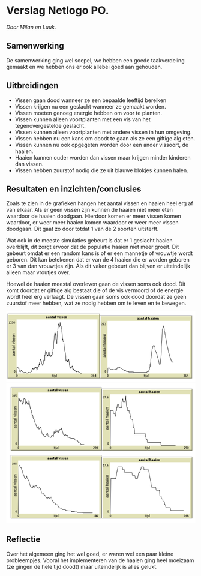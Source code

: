 # Verslag Netlogo PO.
_Door Milan en Luuk._
## Samenwerking
De samenwerking ging wel soepel, we hebben een goede taakverdeling gemaakt en we
hebben ons er ook allebei goed aan gehouden.
## Uitbreidingen
- Vissen gaan dood wanneer ze een bepaalde leeftijd bereiken
- Vissen krijgen nu een geslacht wanneer ze gemaakt worden.
- Vissen moeten genoeg energie hebben om voor te planten.
- Vissen kunnen alleen voortplanten met een vis van het tegenovergestelde
geslacht.
- Vissen kunnen alleen voortplanten met andere vissen in hun omgeving.
- Vissen hebben nu een kans om doodt te gaan als ze een giftige alg eten.
- Vissen kunnen nu ook opgegeten worden door een ander vissoort, de haaien.
- Haaien kunnen ouder worden dan vissen maar krijgen minder kinderen dan
vissen.
- Vissen hebben zuurstof nodig die ze uit blauwe blokjes kunnen halen.
## Resultaten en inzichten/conclusies
Zoals te zien in de grafieken hangen het aantal vissen en haaien heel erg af van elkaar.
Als er geen vissen zijn kunnen de haaien niet meer eten waardoor de haaien doodgaan.
Hierdoor komen er meer vissen komen waardoor, er weer meer haaien komen waardoor er weer meer
vissen doodgaan. Dit gaat zo door totdat 1 van de 2 soorten uitsterft.

Wat ook in de meeste simulaties gebeurt is dat er 1 geslacht haaien overblijft, dit zorgt ervoor dat de populatie haaien niet meer groeit.
Dit gebeurt omdat er een random kans is of er een mannetje of vrouwtje wordt geboren. Dit kan betekenen dat er van de 4 haaien die er worden geboren er 3 van dan vrouwtjes zijn. 
Als dit vaker gebeurt dan blijven er uiteindelijk alleen maar vroutjes over.

Hoewel de haaien meestal overleven gaan de vissen soms ook dood. Dit komt doordat er giftige alg bestaat die of de vis vermoord of de energie wordt heel erg verlaagt.
De vissen gaan soms ook dood doordat ze geen zuurstof meer hebben, wat ze nodig hebben om te leven en te bewegen.

![grafieken_1](https://github.com/Milan2509/aquarium-netlogo/blob/main/grafieken/grafieken_1.png)
![grafieken_2](https://github.com/Milan2509/aquarium-netlogo/blob/main/grafieken/grafieken_2.png)
## Reflectie
Over het algemeen ging het wel goed, er waren wel een paar kleine probleempjes.
Vooral het implementeren van de haaien ging heel moeizaam (ze gingen de hele tijd
doodt) maar uiteindelijk is alles gelukt.
